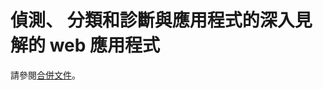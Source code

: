 <properties
    pageTitle="偵測到，分級，診斷 J2EE web 應用程式"
    description="Analyse 當機偵測和診斷 Java web 應用程式中的效能問題"
    authors="alancameronwills"
    services="application-insights"
    documentationCenter=""
    manager="douge"/>

<tags
    ms.service="application-insights"
    ms.workload="tbd"
    ms.tgt_pltfrm="ibiza"
    ms.devlang="na"
    ms.topic="article" 
    ms.date="02/04/2016"
    ms.author="awills"/>

# <a name="detect-triage-and-diagnose-web-apps-with-application-insights"></a>偵測、 分類和診斷與應用程式的深入見解的 web 應用程式

請參閱[合併文件](app-insights-detect-triage-diagnose.md)。
 
